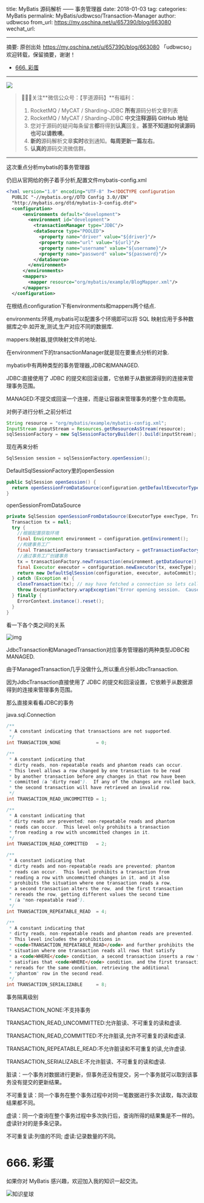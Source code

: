 title: MyBatis 源码解析 —— 事务管理器
date: 2018-01-03
tag: 
categories: MyBatis
permalink: MyBatis/udbwcso/Transaction-Manager
author: udbwcso
from_url: https://my.oschina.net/u/657390/blog/663080
wechat_url: 

-------

摘要: 原创出处 https://my.oschina.net/u/657390/blog/663080 「udbwcso」欢迎转载，保留摘要，谢谢！

- [666. 彩蛋](http://www.iocoder.cn/MyBatis/udbwcso/Transaction-Manager/)

-------

![](http://www.iocoder.cn/images/common/wechat_mp_2017_07_31.jpg)

> 🙂🙂🙂关注**微信公众号：【芋道源码】**有福利：
> 1. RocketMQ / MyCAT / Sharding-JDBC **所有**源码分析文章列表
> 2. RocketMQ / MyCAT / Sharding-JDBC **中文注释源码 GitHub 地址**
> 3. 您对于源码的疑问每条留言**都**将得到**认真**回复。**甚至不知道如何读源码也可以请教噢**。
> 4. **新的**源码解析文章**实时**收到通知。**每周更新一篇左右**。
> 5. **认真的**源码交流微信群。

-------

这次重点分析mybatis的事务管理器

仍旧从官网给的例子着手分析,配置文件mybatis-config.xml

```XML
<?xml version="1.0" encoding="UTF-8" ?><!DOCTYPE configuration
  PUBLIC "-//mybatis.org//DTD Config 3.0//EN"
  "http://mybatis.org/dtd/mybatis-3-config.dtd">
  <configuration>
      <environments default="development">
        <environment id="development">
          <transactionManager type="JDBC"/>
          <dataSource type="POOLED">
            <property name="driver" value="${driver}"/>
            <property name="url" value="${url}"/>
            <property name="username" value="${username}"/>
            <property name="password" value="${password}"/>
          </dataSource>
        </environment>
      </environments>
      <mappers>
        <mapper resource="org/mybatis/example/BlogMapper.xml"/>
      </mappers>
  </configuration>
```



在根结点configuration下有environments和mappers两个结点.

environments:环境,mybatis可以配置多个环境即可以将 SQL 映射应用于多种数据库之中.如开发,测试,生产对应不同的数据库.

mappers:映射器,提供映射文件的地址.

在environment下的transactionManager就是现在要重点分析的对象.

mybatis中有两种类型的事务管理器,JDBC和MANAGED.

JDBC:直接使用了 JDBC 的提交和回滚设置，它依赖于从数据源得到的连接来管理事务范围。

MANAGED:不提交或回滚一个连接，而是让容器来管理事务的整个生命周期。

对例子进行分析,之前分析过

```Java
String resource = "org/mybatis/example/mybatis-config.xml";
InputStream inputStream = Resources.getResourceAsStream(resource);
sqlSessionFactory = new SqlSessionFactoryBuilder().build(inputStream);
```



现在再来分析

```Java
SqlSession session = sqlSessionFactory.openSession();
```

DefaultSqlSessionFactory里的openSession

```Java
public SqlSession openSession() {
  return openSessionFromDataSource(configuration.getDefaultExecutorType(), null, false);
}
```



openSessionFromDataSource

```Java
private SqlSession openSessionFromDataSource(ExecutorType execType, TransactionIsolationLevel level, boolean autoCommit) {
  Transaction tx = null;
  try {
    //根据配置获取环境
    final Environment environment = configuration.getEnvironment();
    //构建事务工厂
    final TransactionFactory transactionFactory = getTransactionFactoryFromEnvironment(environment);
    //通过事务工厂创建事务
    tx = transactionFactory.newTransaction(environment.getDataSource(), level, autoCommit);
    final Executor executor = configuration.newExecutor(tx, execType);
    return new DefaultSqlSession(configuration, executor, autoCommit);
  } catch (Exception e) {
    closeTransaction(tx); // may have fetched a connection so lets call close()
    throw ExceptionFactory.wrapException("Error opening session.  Cause: " + e, e);
  } finally {
    ErrorContext.instance().reset();
  }
}
```



看一下各个类之间的关系

![img](http://static.iocoder.cn/oschina/uploads/space/2016/0420/145050_579o_657390.png)

JdbcTransaction和ManagedTransaction对应事务管理器的两种类型JDBC和MANAGED.

由于ManagedTransaction几乎没做什么,所以重点分析JdbcTransaction.

因为JdbcTransaction直接使用了 JDBC 的提交和回滚设置，它依赖于从数据源得到的连接来管理事务范围。

那么直接来看看JDBC的事务

java.sql.Connection

```Java
/**
 * A constant indicating that transactions are not supported.
 */
int TRANSACTION_NONE             = 0;

/**
 * A constant indicating that
 * dirty reads, non-repeatable reads and phantom reads can occur.
 * This level allows a row changed by one transaction to be read
 * by another transaction before any changes in that row have been
 * committed (a "dirty read").  If any of the changes are rolled back,
 * the second transaction will have retrieved an invalid row.
 */
int TRANSACTION_READ_UNCOMMITTED = 1;

/**
 * A constant indicating that
 * dirty reads are prevented; non-repeatable reads and phantom
 * reads can occur.  This level only prohibits a transaction
 * from reading a row with uncommitted changes in it.
 */
int TRANSACTION_READ_COMMITTED   = 2;

/**
 * A constant indicating that
 * dirty reads and non-repeatable reads are prevented; phantom
 * reads can occur.  This level prohibits a transaction from
 * reading a row with uncommitted changes in it, and it also
 * prohibits the situation where one transaction reads a row,
 * a second transaction alters the row, and the first transaction
 * rereads the row, getting different values the second time
 * (a "non-repeatable read").
 */
int TRANSACTION_REPEATABLE_READ  = 4;

/**
 * A constant indicating that
 * dirty reads, non-repeatable reads and phantom reads are prevented.
 * This level includes the prohibitions in
 * <code>TRANSACTION_REPEATABLE_READ</code> and further prohibits the
 * situation where one transaction reads all rows that satisfy
 * a <code>WHERE</code> condition, a second transaction inserts a row that
 * satisfies that <code>WHERE</code> condition, and the first transaction
 * rereads for the same condition, retrieving the additional
 * "phantom" row in the second read.
 */
int TRANSACTION_SERIALIZABLE     = 8;
```



事务隔离级别

TRANSACTION_NONE:不支持事务

TRANSACTION_READ_UNCOMMITTED:允许脏读、不可重复的读和虚读.

TRANSACTION_READ_COMMITTED:不允许脏读,允许不可重复的读和虚读.

TRANSACTION_REPEATABLE_READ:不允许脏读和不可重复的读,允许虚读.

TRANSACTION_SERIALIZABLE:不允许脏读、不可重复的读和虚读.

脏读：一个事务对数据进行更新，但事务还没有提交，另一个事务就可以取到该事务没有提交的更新结果。

不可重复读：同一个事务在整个事务过程中对同一笔数据进行多次读取，每次读取结果都不同。

虚读：同一个查询在整个事务过程中多次执行后，查询所得的结果集是不一样的。虚读针对的是多条记录。

不可重复读:列值的不同; 虚读:记录数量的不同。

# 666. 彩蛋

如果你对 MyBatis 感兴趣，欢迎加入我的知识一起交流。

![知识星球](http://www.iocoder.cn/images/Architecture/2017_12_29/01.png)